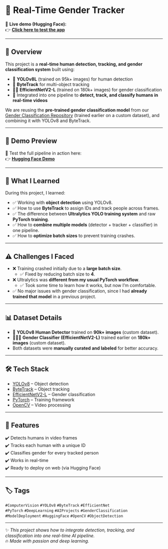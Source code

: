 # 👤 Real-Time Gender Tracker  

🎯 **Live demo (Hugging Face):**  
👉 [**Click here to test the app**](https://zain1133604-gender-classification-tracker.hf.space/docs)  

---

## 📌 Overview  

This project is a **real-time human detection, tracking, and gender classification system** built using:  
- 🧠 **YOLOv8L** (trained on 95k+ images) for human detection
- 🎯 **ByteTrack** for multi-object tracking  
- 👨‍🦰 **EfficientNetV2-L** (trained on 180k+ images) for gender classification  
- 🔄 Integrated into one pipeline to **detect, track, and classify humans in real-time videos**  

We are reusing the **pre-trained gender classification model** from our [Gender Classification Repository](https://github.com/zain1133604/efficientnetv2-gender-classification) (trained earlier on a custom dataset), and combining it with YOLOv8 and ByteTrack.  

---

## 🎥 Demo Preview  
🧪 Test the full pipeline in action here:  
👉 [**Hugging Face Demo**](https://zain1133604-gender-classification-tracker.hf.space/docs)  

---

## 🧠 What I Learned  
During this project, I learned:  
- ✅ Working with **object detection** using YOLOv8.  
- ✅ How to use **ByteTrack** to assign IDs and track people across frames.  
- ✅ The difference between **Ultralytics YOLO training system** and raw **PyTorch training**.  
- ✅ How to **combine multiple models** (detector + tracker + classifier) in one pipeline.  
- ✅ How to **optimize batch sizes** to prevent training crashes.  

---

## ⚠️ Challenges I Faced  
- ❌ Training crashed initially due to a **large batch size**.  
   - ✅ Fixed by reducing batch size to **4**.  
- ❌ Ultralytics was **different from my usual PyTorch workflow**.  
   - ✅ Took some time to learn how it works, but now I’m comfortable.  
- ✅ No major issues with gender classification, since I had **already trained that model** in a previous project.  

---

## 📊 Dataset Details  
- 🧍 **YOLOv8 Human Detector** trained on **90k+ images** (custom dataset).  
- 🧑‍🤝‍🧑 **Gender Classifier (EfficientNetV2-L)** trained earlier on **180k+ images** (custom dataset).  
- Both datasets were **manually curated and labeled** for better accuracy.  

---

## 🛠️ Tech Stack  
- [YOLOv8](https://github.com/ultralytics/ultralytics) – Object detection  
- [ByteTrack](https://github.com/ifzhang/ByteTrack) – Object tracking  
- [EfficientNetV2-L](https://arxiv.org/abs/2104.00298) – Gender classification  
- [PyTorch](https://pytorch.org/) – Training framework  
- [OpenCV](https://opencv.org/) – Video processing  

---

## 🧪 Features  
✔️ Detects humans in video frames  
✔️ Tracks each human with a unique ID  
✔️ Classifies gender for every tracked person  
✔️ Works in real-time  
✔️ Ready to deploy on web (via Hugging Face)  

---

## 🏷️ Tags  
`#ComputerVision` `#YOLOv8` `#ByteTrack` `#EfficientNet`  
`#PyTorch` `#DeepLearning` `#AIProjects` `#GenderClassification`  
`#ModelDeployment` `#HuggingFace` `#OpenCV` `#ObjectDetection`  

---

✨ *This project shows how to integrate detection, tracking, and classification into one real-time AI pipeline.*  
🔥 *Made with passion and deep learning.*  
